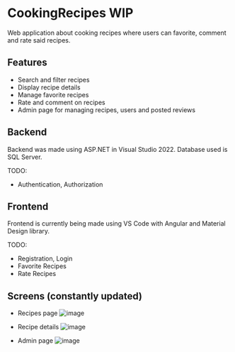 # CookingRecipes WIP
Web application about cooking recipes where users can favorite, comment and rate said recipes.

## Features
* Search and filter recipes
* Display recipe details
* Manage favorite recipes
* Rate and comment on recipes
* Admin page for managing recipes, users and posted reviews

## Backend 
Backend was made using ASP.NET in Visual Studio 2022. Database used is SQL Server.

TODO:
* Authentication, Authorization

## Frontend 
Frontend is currently being made using VS Code with Angular and Material Design library.

TODO:
* Registration, Login
* Favorite Recipes
* Rate Recipes

## Screens (constantly updated)
* Recipes page
![image](https://github.com/GrujicBard/CookingRecipes/assets/33715866/131b96fe-a5a9-4964-8440-da48d45f13a8)

* Recipe details
![image](https://github.com/GrujicBard/CookingRecipes/assets/33715866/8fec89eb-3750-4cdc-b316-10df007fbe04)

* Admin page
![image](https://github.com/GrujicBard/CookingRecipes/assets/33715866/dc2fa1a5-7793-47e8-976c-e9ed74fc5d1d)

